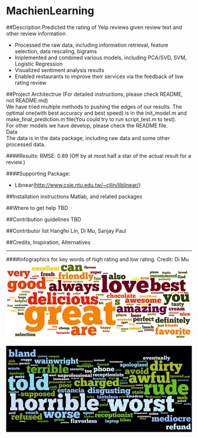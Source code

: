 MachienLearning
===============
##Description
Predicted the rating of Yelp reviews given review text and other review information
- Processed the raw data, including information retrieval, feature selection, data rescaling, bigrams
- Implemented and combined various models, including PCA/SVD, SVM, Logistic Regression
- Visualized sentiment analysis results
- Enabled restaurants to improve their services via the feedback of low rating review

##Project Architectrue
(For detailed instructions, please check README, not README.md)  
We have tried multiple methods to pushing the edges of our results. The optimal one(with best accuracy and best speed) is in the init_model.m and make_final_prediction.m file(You could try to run script_test.m to test).  
For other models we have develop, please check the README file.  
Data  
The data is in the data package, including raw data and some other processed data.

####Results:
RMSE: 0.89
(Off by at most half a star of the actual result for a review.)


####Supporting Package:
- Libnear(http://www.csie.ntu.edu.tw/~cjlin/liblinear/)

##Installation instructions 
Matlab, and related packages


##Where to get help
TBD



##Contribution guidelines
TBD

##Contributor list
Hangfei Lin, Di Mu, Sanjay Paul

##Credits, Inspiration, Alternatives



- - - -
####Infographics for key words of high rating and low rating.
Credit: Di Mu
![picture alt](https://raw.githubusercontent.com/hangfei/MachienLearning/master/Infograph_good.jpg "Title is optional")

![picture alt](https://raw.githubusercontent.com/hangfei/MachienLearning/master/Infograph_bad.jpg "Title is optional")
